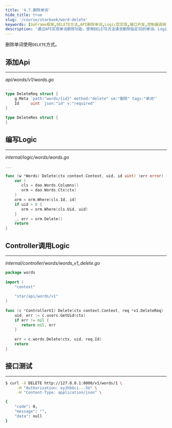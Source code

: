 ```yaml
---
title: '4.7.删除单词'
hide_title: true
slug: '/course/starbook/word-delete'
keywords: [GoFrame框架,DELETE方法,API删除单词,Logic层实现,接口开发,控制器调用,请求响应,上下文管理,路径参数,数据库操作]
description: '通过API实现单词删除功能，使用DELETE方法请求删除指定ID的单词。Logic层根据用户ID和单词ID进行数据库删除操作，控制器层负责接收请求并调用逻辑删除单词。提供了详细的接口测试步骤用于验证功能实现。'
---
```

删除单词使用`DELETE`方式。
## 添加Api
---
*api/words/v1/words.go*
```go
...
type DeleteReq struct {  
    g.Meta `path:"words/{id}" method:"delete" sm:"删除" tags:"单词"`  
    Id     uint `json:"id" v:"required"`  
}  
  
type DeleteRes struct {  
}
```

## 编写Logic
---
*internal/logic/words/words.go*
```go
...

func (w *Words) Delete(ctx context.Context, uid, id uint) (err error) {  
    var (  
       cls = dao.Words.Columns()  
       orm = dao.Words.Ctx(ctx)  
    )  
    orm = orm.Where(cls.Id, id)  
    if uid > 0 {  
       orm = orm.Where(cls.Uid, uid)  
    }  
    _, err = orm.Delete()  
    return  
}
```

## Controller调用Logic
---
*internal/controller/words/words_v1_delete.go*
```go
package words  
  
import (  
    "context"  
  
    "star/api/words/v1"
)  
  
func (c *ControllerV1) Delete(ctx context.Context, req *v1.DeleteReq) (res *v1.DeleteRes, err error) {  
    uid, err := c.users.GetUid(ctx)  
    if err != nil {  
       return nil, err  
    }  
  
    err = c.words.Delete(ctx, uid, req.Id)  
    return  
}
```

## 接口测试
---
```bash
$ curl -X DELETE http://127.0.0.1:8000/v1/words/1 \
     -H "Authorization: eyJhbGci...5U" \
     -H "Content-Type: application/json" \

{
    "code": 0,
    "message": "",
    "data": null
}
```